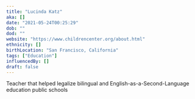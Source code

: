 ```yaml
---
title: "Lucinda Katz"
aka: []
date: "2021-05-24T00:25:29"
dob: ""
dod: ""
website: "https://www.childrencenter.org/about.html"
ethnicity: []
birthLocation: "San Francisco, California"
tags: ["Education"]
influencedBy: []
draft: false
---
```


Teacher that helped legalize bilingual and English-as-a-Second-Language education public schools
